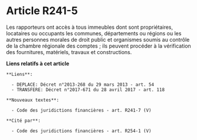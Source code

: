 # Article R241-5

Les rapporteurs ont accès à tous immeubles dont sont propriétaires, locataires ou occupants les communes, départements ou
régions ou les autres personnes morales de droit public et organismes soumis au contrôle de la chambre régionale des
comptes ; ils peuvent procéder à la vérification des fournitures, matériels, travaux et constructions.

**Liens relatifs à cet article**

	**Liens**:

	  - DEPLACE: Décret n°2013-268 du 29 mars 2013 - art. 54
	  - TRANSFERE: Décret n°2017-671 du 28 avril 2017 - art. 118

	**Nouveaux textes**:

	  - Code des juridictions financières - art. R241-7 (V)

	**Cité par**:

	  - Code des juridictions financières - art. R254-1 (V)
